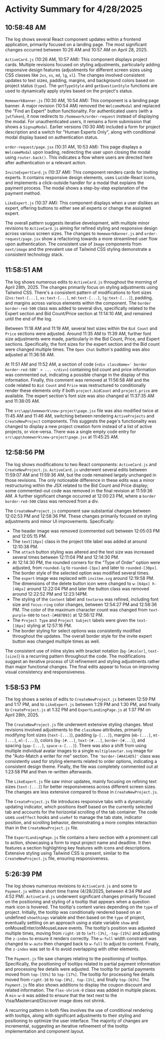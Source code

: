 # Activity Summary for 4/28/2025

## 10:58:48 AM
The log shows several React component updates within a frontend application, primarily focused on a landing page.  The most significant changes occurred between 10:26 AM and 10:57 AM on April 28, 2025.

`ActiveCard.js` (10:26 AM, 10:57 AM): This component displays project cards.  Multiple revisions focused on styling adjustments, particularly  adding responsive design features (adjustments for different screen sizes using CSS classes like `2xs`, `xs`, `md`, `lg`, `xl`).  The changes involved consistent updates to text sizes, padding, margins, and background colors based on project status (`type`).  The `getTypeStyle` and `getQuestionStyle` functions are used to dynamically apply styles based on the project's status.

`HomeworkBanner.js` (10:30 AM, 10:54 AM): This component is a landing page banner.  A major revision (10:54 AM) removed the `WelcomeModal` and replaced the "Find an Expert" button functionality.  For authenticated users (with a `jwtToken`), it now redirects to `/homework/order-request` instead of displaying the modal.  For unauthenticated users, it remains a form submission that shows a `SignupModal`.  Earlier versions (10:30 AM) included a form for project description and a switch for "Human Experts Only", along with conditional modal display based on authentication status.

`order-request/page.jsx` (10:31 AM, 10:53 AM): This page displays a `WelcomeModal` upon loading, redirecting the user upon closing the modal using `router.back()`.  This indicates a flow where users are directed here after authentication or a relevant action.

`InviteExpertCard.js` (10:37 AM): This component renders cards for inviting experts. It contains responsive design elements, uses Lucide-React icons, and implements a click-outside handler for a modal that explains the payment process.  The modal shows a step-by-step explanation of the payment method.

`LikeExpert.js` (10:37 AM): This component displays when a user dislikes an expert, offering buttons to either see all experts or change the assigned expert.

The overall pattern suggests iterative development, with multiple minor revisions to `ActiveCard.js` aiming for refined styling and responsive design across various screen sizes. The changes to `HomeworkBanner.js` and `order-request/page.jsx` show a refactoring towards a more streamlined user flow upon authentication.  The consistent use of `Image` components from `next/image` and the prevalent use of Tailwind CSS styling demonstrate a consistent technology stack.


## 11:58:51 AM
The log shows numerous edits to `ActiveCard.js` throughout the morning of April 28th, 2025.  The changes primarily focus on styling adjustments using Tailwind CSS.  There's a consistent pattern of modifications to font sizes (`2xs:text-[...]`, `xs:text-[...]`, `md:text-[...]`, `lg:text-[...]`),  padding, and margins across various elements within the component.  The `border border-red-500` class was added to several divs, specifically related to the Expert section and Bid Count/Price section at 11:14:10 AM, and remained until the end of the log.

Between 11:18 AM and 11:19 AM, several text sizes within the `Bid Count` and `Price` sections were adjusted.  Around 11:35 AM to 11:39 AM,  further font size adjustments were made, particularly in the Bid Count, Price, and Expert sections.  Specifically, the font sizes for the expert section and the Bid count were changed multiple times.  The `Open Chat` button's padding was also adjusted at 11:36:56 AM.

At 11:51 AM and 11:52 AM,  a section of code (`<div className=' border border-red-500' > ... </div>`) containing bid count and price information was commented out, indicating a possible change in the display of this information. Finally, this comment was removed at 11:56:58 AM and the code related to `Bid Count` and `Price` was restructured to conditionally render these elements only if both `project.bidCount` and `project.price` are available.  The expert section's font size was also changed at 11:37:35 AM and 11:38:05 AM.

The `src\app\homework\new-project\page.jsx` file was also modified twice at 11:45 AM and 11:46 AM,  switching between rendering `ActiveProjects` and `CreateNewProject` components. This suggests the page's functionality was changed to display a new project creation form instead of a list of active projects, or vice-versa.  There was a single empty code entry for `src\app\homework\new-project\page.jsx` at 11:45:25 AM.


## 12:58:56 PM
The log shows modifications to two React components: `ActiveCard.js` and `CreateNewProject.js`.  `ActiveCard.js` underwent several edits between 11:59:07 AM and 11:59:36 AM, but the code remained largely unchanged in those revisions. The only noticeable difference in these edits was a minor restructuring within the JSX related to the Bid Count and Price display; some commented-out code was removed in the final revision at 11:59:36 AM. A further significant change occurred at 12:00:23 PM, where a `border border-red-500` class was removed from a div.


The `CreateNewProject.js` component saw substantial changes between 12:02:53 PM and 12:58:36 PM. These changes primarily focused on styling adjustments and minor UI improvements.  Specifically:


*   The header image was removed (commented out) between 12:05:03 PM and 12:05:15 PM.
*   The `text[16px]` class in the project title label was added at around 12:10:38 PM.
*   The `attach` button styling was altered and the text size was increased several times between 12:11:04 PM and 12:14:30 PM.
*   At 12:14:30 PM, the rounded corners for the "Type of Order" option were adjusted, from `rounded-lg` to `rounded-[3px]` and later to `rounded-[30px]`. The border style of the selected option was modified several times.
*   The `expert` image was replaced with `invitee.svg` around 12:19:58 PM.  The dimensions of the delete button icon were changed to `w-[64px] h-[48px]`  around 12:22:04 PM and later the button class was removed around 12:22:52 PM and 12:23:14PM.
*   The styling of the `Content` label and `textarea` was refined, including font size and `focus:ring` color changes, between 12:54:27 PM and 12:58:36 PM. The color of the maximum character count was changed from `text-purple-600` to `text-[#6B7B93]` at 12:56:12 PM.
* The `Project Type` and `Project Subject` labels  were given the `text-[16px]` styling  at 12:57:16 PM.
*  The border styling for select options was consistently modified throughout the updates. The overall border style for the invite expert button was changed multiple times as well.


The consistent use of inline styles with bracket notation (`bg-[#color]`, `text-[size]`) is a recurring pattern throughout the code.  The modifications suggest an iterative process of UI refinement and styling adjustments rather than major functional changes.  The final edits appear to focus on improving visual consistency and responsiveness.


## 1:58:53 PM
The log shows a series of edits to `CreateNewProject.js` between 12:59 PM and 1:17 PM, and to `LikeExpert.js` between 1:29 PM and 1:30 PM, and finally to `CreateProject.js` at 1:32 PM and `ExpertLandingPage.js` at 1:37 PM on April 28th, 2025.

The `CreateNewProject.js` file underwent extensive styling changes.  Most revisions involved adjustments to the `className` attributes, primarily modifying font sizes (`text-[...]`), padding (`p-[...]`), margins (`mb-[...]`, `mt-[...]`, `ml-[...]`), colors (`bg-[#...]`, `text-[#...]`, `border-[#...]`), and spacing (`gap-[...]`, `space-x-[...]`). There was also a shift from using multiple individual avatar images to a single `multipleavtar.svg` image for the "Auto-Match a writer for me" section.  The `'border-[#A414D5]'` class was consistently used for styling elements related to order options, indicating a consistent design theme.  Finally, the file was completely commented out at 1:23:58 PM and then re-written afterwards.

The `LikeExpert.js` file saw minor updates, mainly focusing on refining text sizes (`text-[...]`) for better responsiveness across different screen sizes. The changes are less extensive compared to those in `CreateNewProject.js`.

The `CreateProject.js` file introduces responsive tabs with a dynamically updating indicator, which positions itself based on the currently selected tab and accounts for the horizontal scrolling of the tab container. The code uses `useEffect` hooks and `useRef` to manage the tab state, indicator position, and scrolling behavior, demonstrating a more complex interaction than in the `CreateNewProject.js` file.


The `ExpertLandingPage.js` file contains a hero section with a prominent call to action, showcasing a form to input project name and deadline.  It then features a section highlighting key features with icons and descriptions.  Extensive styling using Tailwind CSS is present, similar to the `CreateNewProject.js` file, ensuring responsiveness.


## 5:26:39 PM
The log shows numerous revisions to `ActiveCard.js` and some to `Payment.js` within a short time frame (4/28/2025, between 4:34 PM and 4:52 PM).  `ActiveCard.js` underwent significant changes primarily focused on the positioning and styling of a tooltip that appears when a question mark icon is hovered.  The tooltip's content varies depending on the `type` of project. Initially, the tooltip was conditionally rendered based on an undefined `showthings` variable and then based on the `type` of project, eventually settling on an approach using a state variable `show` and onMouseEnter/onMouseLeave events. The tooltip's position was adjusted multiple times, moving from `right-10` to `left-[3%]`, `-top-[15%]`  and adjusting the `z-index` to ensure it renders correctly. The `w-full` width constraint was changed to `w-auto` then changed back to `w-full` to adjust to content. Finally, the `z-index` was set to 4 to avoid overlapping with other elements.

The `Payment.js` file saw changes relating to the positioning of tooltips.  Specifically, the positioning of tooltips related to partial payment information and processing fee details were adjusted.  The tooltip for partial payments moved from `top-[55%]` to `top-[17%]`. The tooltip for processing fee details moved from `right-10` to `top-[0%], top-[1%]`, and finally `top-[63%]`.  The `Payment.js` file also shows additions to display the coupon discount and related information.  The  `flex-shrink-0` class was added in multiple places.  A `min-w-0` was added to ensure that the text next to the Visa/Mastercard/Discover image does not shrink.

A recurring pattern in both files involves the use of conditional rendering with tooltips, along with significant adjustments to their styling and positioning to optimize the user interface.  The majority of changes are incremental, suggesting an iterative refinement of the tooltip implementation and component layout.
